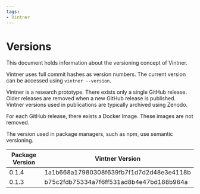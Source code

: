 ```yaml
---
tags:
- Vintner
---
```


# Versions

This document holds information about the versioning concept of Vintner.

Vintner uses full commit hashes as version numbers.
The current version can be accessed using `vintner --version`.

Vintner is a research prototype.
There exists only a single GitHub release.
Older releases are removed when a new GitHub release is published.
Vintner versions used in publications are typically archived using Zenodo.

For each GitHub release, there exists a Docker Image. 
These images are not removed.

The version used in package managers, such as npm, use semantic versioning.

| Package Version | Vintner Version                           |
|-----------------|-------------------------------------------|
| 0.1.4           | 1a1b668a17980308f639fb7f1d7d2d48e3e4118b  |
| 0.1.3           | b75c2fdb75334a7f6ff531ad8b4e47bd188b964a  |